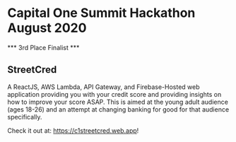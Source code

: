 # Capital One Summit Hackathon August 2020
*** 3rd Place Finalist ***
## StreetCred
A ReactJS, AWS Lambda, API Gateway, and Firebase-Hosted web application providing you with your credit score and providing insights on how to improve your score ASAP.
This is aimed at the young adult audience (ages 18-26) and an attempt at changing banking for good for that audience specifically.


Check it out at: https://c1streetcred.web.app!
